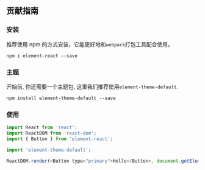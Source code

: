 ## 贡献指南

### 安装
推荐使用 npm 的方式安装，它能更好地和`webpack`打包工具配合使用。

```shell
npm i element-react --save
```

### 主题
开始前, 你还需要一个主题包, 这里我们推荐使用`element-theme-default`.

```shell
npm install element-theme-default --save
```

### 使用

```js
import React from 'react';
import ReactDOM from 'react-dom';
import { Button } from 'element-react';

import 'element-theme-default';

ReactDOM.render(<Button type="primary">Hello</Button>, document.getElementById('app'));

```
